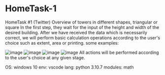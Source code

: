 # HomeTask-1
HomeTask #1 (Twitter)
Overview of towers in different shapes, triangular or square
In the first step, they wait for the input of the height and width of the desired building.
After we have received the data which is necessarily correct, 
we will perform basic calculation operations according to the user's choice such as extent, area or printing.
some examples:

![image](https://github.com/MYHINDA/HomeTask-1/assets/40015918/d0c9b05d-c716-4a7c-85bb-c07688d2e515)
![image](https://github.com/MYHINDA/HomeTask-1/assets/40015918/2c56b2d4-c166-4274-91c3-5bd106bf9842)
![image](https://github.com/MYHINDA/HomeTask-1/assets/40015918/c5cd5f11-0e2b-4cc6-aead-5b83fd563341)
![image](https://github.com/MYHINDA/HomeTask-1/assets/40015918/b767cd65-513f-4d17-b7e4-5574c387362b)
All actions will be performed according to the user's choice at any given stage.

OS: windows 10
env: vscode
lang: python 3.10.7
modules: math
